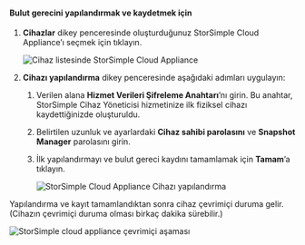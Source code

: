 #### <a name="to-configure-and-register-the-cloud-appliance"></a>Bulut gerecini yapılandırmak ve kaydetmek için

1. **Cihazlar** dikey penceresinde oluşturduğunuz StorSimple Cloud Appliance’ı seçmek için tıklayın.

    ![Cihaz listesinde StorSimple Cloud Appliance](./media/storsimple-8000-create-cloud-appliance-u2/sca-create3.png)
2. **Cihazı yapılandırma** dikey penceresinde aşağıdaki adımları uygulayın:
    
    1. Verilen alana **Hizmet Verileri Şifreleme Anahtarı**’nı girin. Bu anahtar, StorSimple Cihaz Yöneticisi hizmetinize ilk fiziksel cihazı kaydettiğinizde oluşturuldu.

    2. Belirtilen uzunluk ve ayarlardaki **Cihaz sahibi parolasını** ve **Snapshot Manager** parolasını girin.

    3. İlk yapılandırmayı ve bulut gereci kaydını tamamlamak için **Tamam**’a tıklayın.
    
        ![StorSimple Cloud Appliance Cihazı yapılandırma](./media/storsimple-8000-configure-register-cloud-appliance/sca-configure1.png)

Yapılandırma ve kayıt tamamlandıktan sonra cihaz çevrimiçi duruma gelir. (Cihazın çevrimiçi duruma olması birkaç dakika sürebilir.)

![StorSimple cloud appliance çevrimiçi aşaması](./media/storsimple-8000-configure-register-cloud-appliance/sca-configure2.png)

